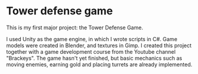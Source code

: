 # Tower defense game

This is my first major project: the Tower Defense Game.

I used Unity as the game engine, in which I wrote scripts in C#. Game models were created in Blender, and textures in Gimp. I created this project together with a game development course from the Youtube channel "Brackeys". The game hasn't yet finished, but basic mechanics such as moving enemies, earning gold and placing turrets are already implemented.
